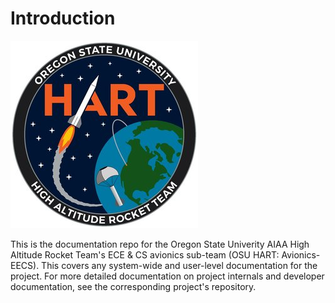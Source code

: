Introduction
==================

![HART Logo](./images/OSU_HART_Logo.jpg)

This is the documentation repo for the Oregon State Univerity AIAA High Altitude Rocket Team's ECE & CS avionics sub-team (OSU HART: Avionics-EECS). This covers any system-wide and user-level documentation for the project. For more detailed documentation on project internals and developer documentation, see the corresponding project's repository.
